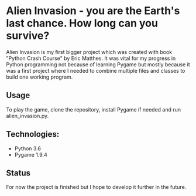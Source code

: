 # Alien Invasion - you are the Earth's last chance. How long can you survive?

Alien Invasion is my first bigger project which was created with book "Python Crash Course" by Eric Matthes. It was vital for my progress in Python programming not because of learning Pygame but mostly because it was a first project where I needed to combine multiple files and classes to build one working program.

## Usage

To play the game, clone the repository, install Pygame if needed and run alien_invasion.py.

## Technologies:
<ul>
	<li> Python 3.6
	<li> Pygame 1.9.4
</ul>

## Status

For now the project is finished but I hope to develop it further in the future.
